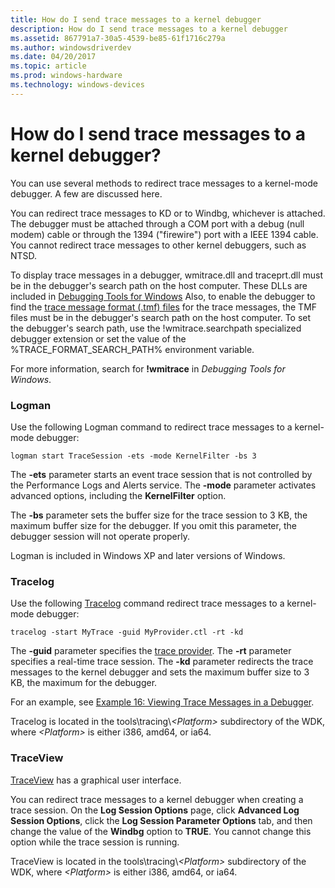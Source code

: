```yaml
---
title: How do I send trace messages to a kernel debugger
description: How do I send trace messages to a kernel debugger
ms.assetid: 867791a7-30a5-4539-be85-61f1716c279a
ms.author: windowsdriverdev
ms.date: 04/20/2017
ms.topic: article
ms.prod: windows-hardware
ms.technology: windows-devices
---
```


# How do I send trace messages to a kernel debugger?


You can use several methods to redirect trace messages to a kernel-mode debugger. A few are discussed here.

You can redirect trace messages to KD or to Windbg, whichever is attached. The debugger must be attached through a COM port with a debug (null modem) cable or through the 1394 ("firewire") port with a IEEE 1394 cable. You cannot redirect trace messages to other kernel debuggers, such as NTSD.

To display trace messages in a debugger, wmitrace.dll and traceprt.dll must be in the debugger's search path on the host computer. These DLLs are included in [Debugging Tools for Windows](http://go.microsoft.com/fwlink/p/?linkid=8708) Also, to enable the debugger to find the [trace message format (.tmf) files](trace-message-format-file.md) for the trace messages, the TMF files must be in the debugger's search path on the host computer. To set the debugger's search path, use the !wmitrace.searchpath specialized debugger extension or set the value of the %TRACE\_FORMAT\_SEARCH\_PATH% environment variable.

For more information, search for **!wmitrace** in *Debugging Tools for Windows*.

### <span id="logman"></span><span id="LOGMAN"></span>Logman

Use the following Logman command to redirect trace messages to a kernel-mode debugger:

```
logman start TraceSession -ets -mode KernelFilter -bs 3
```

The **-ets** parameter starts an event trace session that is not controlled by the Performance Logs and Alerts service. The **-mode** parameter activates advanced options, including the **KernelFilter** option.

The **-bs** parameter sets the buffer size for the trace session to 3 KB, the maximum buffer size for the debugger. If you omit this parameter, the debugger session will not operate properly.

Logman is included in Windows XP and later versions of Windows.

### <span id="tracelog"></span><span id="TRACELOG"></span>Tracelog

Use the following [Tracelog](tracelog.md) command redirect trace messages to a kernel-mode debugger:

```
tracelog -start MyTrace -guid MyProvider.ctl -rt -kd
```

The **-guid** parameter specifies the [trace provider](trace-provider.md). The **-rt** parameter specifies a real-time trace session. The **-kd** parameter redirects the trace messages to the kernel debugger and sets the maximum buffer size to 3 KB, the maximum for the debugger.

For an example, see [Example 16: Viewing Trace Messages in a Debugger](example-16--viewing-trace-messages-in-a-debugger.md).

Tracelog is located in the tools\\tracing\\*&lt;Platform&gt;* subdirectory of the WDK, where *&lt;Platform&gt;* is either i386, amd64, or ia64.

### <span id="traceview"></span><span id="TRACEVIEW"></span>TraceView

[TraceView](traceview.md) has a graphical user interface.

You can redirect trace messages to a kernel debugger when creating a trace session. On the **Log Session Options** page, click **Advanced Log Session Options**, click the **Log Session Parameter Options** tab, and then change the value of the **Windbg** option to **TRUE**. You cannot change this option while the trace session is running.

TraceView is located in the tools\\tracing\\*&lt;Platform&gt;* subdirectory of the WDK, where *&lt;Platform&gt;* is either i386, amd64, or ia64.

 

 





